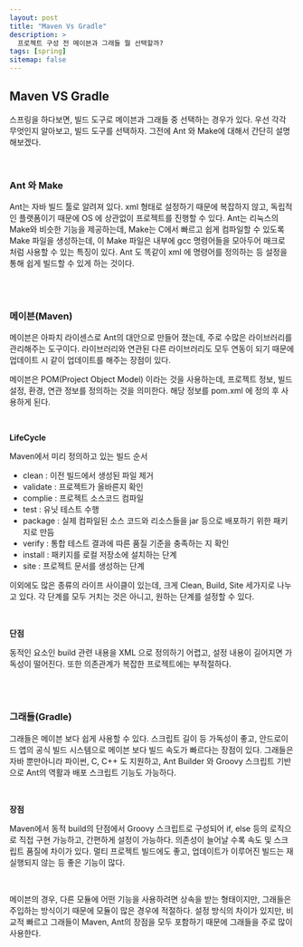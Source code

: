 ```yaml
---
layout: post
title: "Maven Vs Gradle"
description: >
  프로젝트 구성 전 메이븐과 그래들 뭘 선택할까?
tags: [spring]
sitemap: false
---
```


## Maven VS Gradle

스프링을 하다보면, 빌드 도구로 메이븐과 그래들 중 선택하는 경우가 있다. 우선 각각 무엇인지 알아보고, 빌드 도구를 선택하자. 그전에 Ant 와 Make에 대해서 간단히 설명해보겠다.

<br>

### **Ant 와 Make**

Ant는 자바 빌드 툴로 알려져 있다. xml 형태로 설정하기 때문에 복잡하지 않고, 독립적인 플랫폼이기 때문에 OS 에 상관없이 프로젝트를 진행할 수 있다. Ant는 리눅스의 Make와 비슷한 기능을 제공하는데, Make는 C에서 빠르고 쉽게 컴파일할 수 있도록 Make 파일을 생성하는데, 이 Make 파일은 내부에 gcc 명령어들을 모아두어 매크로 처럼 사용할 수 있는 특징이 있다. Ant 도 똑같이 xml 에 명령어를 정의하는 등 설정을 통해 쉽게 빌드할 수 있게 하는 것이다.

<br>
<br>

### **메이븐(Maven)**

메이븐은 아파치 라이센스로 Ant의 대안으로 만들어 졌는데, 주로 수많은 라이브러리를 관리해주는 도구이다. 라이브러리와 연관된 다른 라이브러리도 모두 연동이 되기 때문에 업데이트 시 같이 업데이트를 해주는 장점이 있다.

메이븐은 POM(Project Object Model) 이라는 것을 사용하는데, 프로젝트 정보, 빌드 설정, 환경, 연관 정보를 정의하는 것을 의미한다. 해당 정보를 pom.xml 에 정의 후 사용하게 된다.

<br>

**LifeCycle**

Maven에서 미리 정의하고 있는 빌드 순서

- clean : 이전 빌드에서 생성된 파일 제거
- validate : 프로젝트가 올바른지 확인
- complie : 프로젝트 소스코드 컴파일
- test : 유닛 테스트 수행
- package : 실제 컴파일된 소스 코드와 리소스들을 jar 등으로 배포하기 위한 패키지로 만듬
- verify : 통합 테스트 결과에 따른 품질 기준을 충족하는 지 확인
- install : 패키지를 로컬 저장소에 설치하는 단계
- site : 프로젝트 문서를 생성하는 단계

이외에도 많은 종류의 라이프 사이클이 있는데, 크게 Clean, Build, Site 세가지로 나누고 있다. 각 단계를 모두 거치는 것은 아니고, 원하는 단계를 설정할 수 있다. 

<br>

**단점**

동적인 요소인 build 관련 내용을 XML 으로 정의하기 어렵고, 설정 내용이 길어지면 가독성이 떨어진다. 또한 의존관계가 복잡한 프로젝트에는 부적절하다.

<br>
<br>

### **그래들(Gradle)**

그래들은 메이븐 보다 쉽게 사용할 수 있다. 스크립트 길이 등 가독성이 좋고, 안드로이드 앱의 공식 빌드 시스템으로 메이븐 보다 빌드 속도가 빠르다는 장점이 있다. 그래들은 자바 뿐만아니라 파이썬, C, C++ 도 지원하고, Ant Builder 와 Groovy 스크립트 기반으로 Ant의 역활과 배포 스크립트 기능도 가능하다.

<br>

**장점**

Maven에서 동적 build의 단점에서 Groovy 스크립트로 구성되어 if, else 등의 로직으로 직접 구현 가능하고, 간편하게 설정이 가능하다. 의존성이 늘어날 수록 속도 및 스크립트 품질에 차이가 있다. 멀티 프로젝트 빌드에도 좋고, 업데이트가 이루어진 빌드는 재실행되지 않는 등 좋은 기능이 많다.

<br>

메이븐의 경우, 다른 모듈에 어떤 기능을 사용하려면 상속을 받는 형태이지만, 그래들은 주입하는 방식이기 때문에 모듈이 많은 경우에 적절하다. 설정 방식의 차이가 있지만, 비교적 빠르고 그래들이 Maven, Ant의 장점을 모두 포함하기 때문에 그래들을 주로 많이 사용한다.


<br>
<br>
